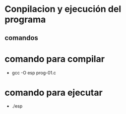 # Conpilacion y ejecución del programa

## comandos

# comando para compilar 
- gcc -O esp prog-01.c


# comando para ejecutar
- ./esp